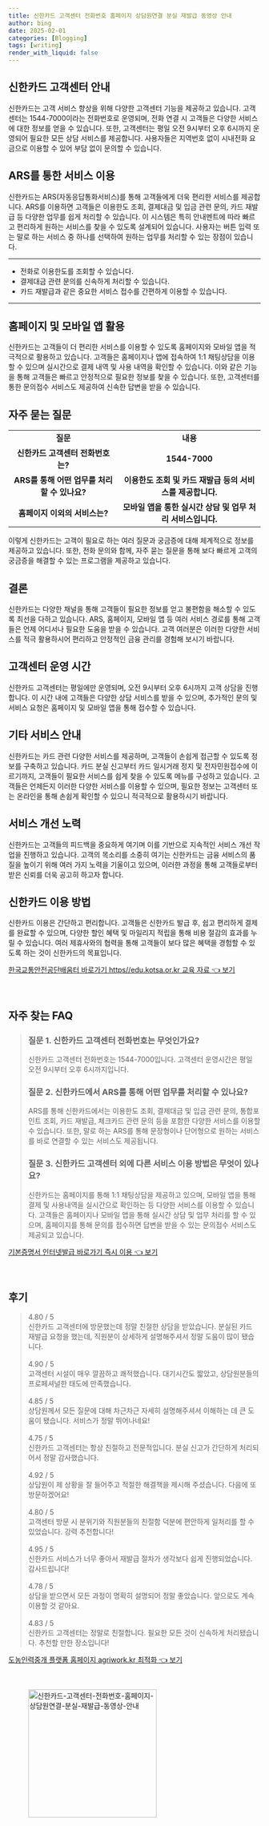 ```yaml
---
title: 신한카드 고객센터 전화번호 홈페이지 상담원연결 분실 재발급 동영상 안내
author: bing
date: 2025-02-01
categories: [Blogging]
tags: [writing]
render_with_liquid: false
---
```



<h2 id='신한카드 고객센터 안내'>신한카드 고객센터 안내</h2>

<p>신한카드는 고객 서비스 향상을 위해 다양한 고객센터 기능을 제공하고 있습니다. 고객센터는 1544-7000이라는 전화번호로 운영되며, 전화 연결 시 고객들은 다양한 서비스에 대한 정보를 얻을 수 있습니다. 또한, 고객센터는 평일 오전 9시부터 오후 6시까지 운영되어 필요한 모든 상담 서비스를 제공합니다. 사용자들은 지역번호 없이 시내전화 요금으로 이용할 수 있어 부담 없이 문의할 수 있습니다.</p>

<h2 id='ARS를 통한 서비스 이용'>ARS를 통한 서비스 이용</h2>

<p>신한카드는 ARS(자동응답통화서비스)를 통해 고객들에게 더욱 편리한 서비스를 제공합니다. ARS를 이용하면 고객들은 이용한도 조회, 결제대금 및 입금 관련 문의, 카드 재발급 등 다양한 업무를 쉽게 처리할 수 있습니다. 이 시스템은 특히 안내멘트에 따라 빠르고 편리하게 원하는 서비스를 찾을 수 있도록 설계되어 있습니다. 사용자는 버튼 입력 또는 말로 하는 서비스 중 하나를 선택하여 원하는 업무를 처리할 수 있는 장점이 있습니다.</p>

<hr />

<ul>
    <li>전화로 이용한도를 조회할 수 있습니다.</li>
    <li>결제대금 관련 문의를 신속하게 처리할 수 있습니다.</li>
    <li>카드 재발급과 같은 중요한 서비스 접수를 간편하게 이용할 수 있습니다.</li>
</ul>

<hr />

<h2 id='홈페이지 및 모바일 앱 활용'>홈페이지 및 모바일 앱 활용</h2>

<p>신한카드는 고객들이 더 편리한 서비스를 이용할 수 있도록 홈페이지와 모바일 앱을 적극적으로 활용하고 있습니다. 고객들은 홈페이지나 앱에 접속하여 1:1 채팅상담을 이용할 수 있으며 실시간으로 결제 내역 및 사용 내역을 확인할 수 있습니다. 이와 같은 기능을 통해 고객들은 빠르고 안정적으로 필요한 정보를 찾을 수 있습니다. 또한, 고객센터를 통한 문의접수 서비스도 제공하여 신속한 답변을 받을 수 있습니다.</p>

<h2 id='자주 묻는 질문'>자주 묻는 질문</h2>

<table>
    <tr>
        <td style="text-align: center; height: 17px;"><b>질문</b></td>
        <td style="text-align: center; height: 17px;"><b>내용</b></td>
    </tr>
    <tr>
        <td style="text-align: center; height: 17px;"><b>신한카드 고객센터 전화번호는?</b></td>
        <td style="text-align: center; height: 17px;"><b>1544-7000</b></td>
    </tr>
    <tr>
        <td style="text-align: center; height: 17px;"><b>ARS를 통해 어떤 업무를 처리할 수 있나요?</b></td>
        <td style="text-align: center; height: 17px;"><b>이용한도 조회 및 카드 재발급 등의 서비스를 제공합니다.</b></td>
    </tr>
    <tr>
        <td style="text-align: center; height: 17px;"><b>홈페이지 이외의 서비스는?</b></td>
        <td style="text-align: center; height: 17px;"><b>모바일 앱을 통한 실시간 상담 및 업무 처리 서비스입니다.</b></td>
    </tr>
</table>

<p>이렇게 신한카드는 고객이 필요로 하는 여러 질문과 궁금증에 대해 체계적으로 정보를 제공하고 있습니다. 또한, 전화 문의와 함께, 자주 묻는 질문을 통해 보다 빠르게 고객의 궁금증을 해결할 수 있는 프로그램을 제공하고 있습니다.</p>

<h2 id='결론'>결론</h2>

<p>신한카드는 다양한 채널을 통해 고객들이 필요한 정보를 얻고 불편함을 해소할 수 있도록 최선을 다하고 있습니다. ARS, 홈페이지, 모바일 앱 등 여러 서비스 경로를 통해 고객들은 언제 어디서나 필요한 도움을 받을 수 있습니다. 고객 여러분은 이러한 다양한 서비스를 적극 활용하시어 편리하고 안정적인 금융 관리를 경험해 보시기 바랍니다.</p>

<h2 id='고객센터 운영 시간'>고객센터 운영 시간</h2>

<p>신한카드 고객센터는 평일에만 운영되며, 오전 9시부터 오후 6시까지 고객 상담을 진행합니다. 이 시간 내에 고객들은 다양한 상담 서비스를 받을 수 있으며, 추가적인 문의 및 서비스 요청은 홈페이지 및 모바일 앱을 통해 접수할 수 있습니다.</p>

<h2 id='기타 서비스 안내'>기타 서비스 안내</h2>

<p>신한카드는 카드 관련 다양한 서비스를 제공하며, 고객들이 손쉽게 접근할 수 있도록 정보를 구축하고 있습니다. 카드 분실 신고부터 카드 일시거래 정지 및 전자민원접수에 이르기까지, 고객들이 필요한 서비스를 쉽게 찾을 수 있도록 메뉴를 구성하고 있습니다. 고객들은 언제든지 이러한 다양한 서비스를 이용할 수 있으며, 필요한 정보는 고객센터 또는 온라인을 통해 손쉽게 확인할 수 있으니 적극적으로 활용하시기 바랍니다.</p>

<h2 id='서비스 개선 노력'>서비스 개선 노력</h2>

<p>신한카드는 고객들의 피드백을 중요하게 여기며 이를 기반으로 지속적인 서비스 개선 작업을 진행하고 있습니다. 고객의 목소리를 소중히 여기는 신한카드는 금융 서비스의 품질을 높이기 위해 여러 가지 노력을 기울이고 있으며, 이러한 과정을 통해 고객들로부터 받은 신뢰를 더욱 공고히 하고자 합니다.</p>

<h2 id='신한카드 이용 방법'>신한카드 이용 방법</h2>

<p>신한카드 이용은 간단하고 편리합니다. 고객들은 신한카드 발급 후, 쉽고 편리하게 결제를 완료할 수 있으며, 다양한 할인 혜택 및 마일리지 적립을 통해 비용 절감의 효과를 누릴 수 있습니다. 여러 제휴사와의 협력을 통해 고객들이 보다 많은 혜택을 경험할 수 있도록 하는 것이 신한카드의 목표입니다.</p>


<p><a class="click-button" title="한국교통안전공단배움터 바로가기 https//edu.kotsa.or.kr 교육 자료" href="https://greenforu.github.io/posts/%ED%95%9C%EA%B5%AD%EA%B5%90%ED%86%B5%EC%95%88%EC%A0%84%EA%B3%B5%EB%8B%A8%EB%B0%B0%EC%9B%80%ED%84%B0-%EB%B0%94%EB%A1%9C%EA%B0%80%EA%B8%B0-httpsedu.kotsa.or.kr-%EA%B5%90%EC%9C%A1-%EC%9E%90%EB%A3%8C/" rel="dofollow">한국교통안전공단배움터 바로가기 https//edu.kotsa.or.kr 교육 자료 👈 보기</a></p><br>
<h2 id='자주_찾는_FAQ'>자주 찾는 FAQ</h2>
<div itemscope="" itemtype="https://schema.org/FAQPage"> 
<blockquote> 
<div itemscope="" itemprop="mainEntity" itemtype="https://schema.org/Question"> 
<h3 itemprop="name">질문 1. 신한카드 고객센터 전화번호는 무엇인가요?</h3> 
<div itemscope="" itemprop="acceptedAnswer" itemtype="https://schema.org/Answer"> 
<span itemprop="text"> 
<p>신한카드 고객센터 전화번호는 1544-7000입니다. 고객센터 운영시간은 평일 오전 9시부터 오후 6시까지입니다.</p> 
</span> 
</div> 
</div> 

<div itemscope="" itemprop="mainEntity" itemtype="https://schema.org/Question"> 
<h3 itemprop="name">질문 2. 신한카드에서 ARS를 통해 어떤 업무를 처리할 수 있나요?</h3> 
<div itemscope="" itemprop="acceptedAnswer" itemtype="https://schema.org/Answer"> 
<span itemprop="text"> 
<p>ARS를 통해 신한카드에서는 이용한도 조회, 결제대금 및 입금 관련 문의, 통합포인트 조회, 카드 재발급, 체크카드 관련 문의 등을 포함한 다양한 서비스를 이용할 수 있습니다. 또한, 말로 하는 ARS를 통해 문장형이나 단어형으로 원하는 서비스를 바로 연결할 수 있는 서비스도 제공됩니다.</p> 
</span> 
</div> 
</div> 

<div itemscope="" itemprop="mainEntity" itemtype="https://schema.org/Question"> 
<h3 itemprop="name">질문 3. 신한카드 고객센터 외에 다른 서비스 이용 방법은 무엇이 있나요?</h3> 
<div itemscope="" itemprop="acceptedAnswer" itemtype="https://schema.org/Answer"> 
<span itemprop="text"> 
<p>신한카드는 홈페이지를 통해 1:1 채팅상담을 제공하고 있으며, 모바일 앱을 통해 결제 및 사용내역을 실시간으로 확인하는 등 다양한 서비스를 이용할 수 있습니다. 고객들은 홈페이지나 모바일 앱을 통해 실시간 상담 및 업무 처리를 할 수 있으며, 홈페이지를 통해 문의를 접수하면 답변을 받을 수 있는 문의접수 서비스도 제공되고 있습니다.</p> 
</span> 
</div> 
</div> 

</blockquote> 
</div>
<p><a class="click-button" title="기본증명서 인터넷발급 바로가기 즉시 이용" href="https://greenforu.github.io/posts/%EA%B8%B0%EB%B3%B8%EC%A6%9D%EB%AA%85%EC%84%9C-%EC%9D%B8%ED%84%B0%EB%84%B7%EB%B0%9C%EA%B8%89-%EB%B0%94%EB%A1%9C%EA%B0%80%EA%B8%B0-%EC%A6%89%EC%8B%9C-%EC%9D%B4%EC%9A%A9/" rel="dofollow">기본증명서 인터넷발급 바로가기 즉시 이용 👈 보기</a></p><br>
<h2 id='후기'>후기</h2>
<div itemscope itemtype="https://schema.org/Product">
  <blockquote>
  <div itemprop="review" itemscope itemtype="https://schema.org/Review">
      <div itemprop="reviewRating" itemscope itemtype="https://schema.org/Rating"> <span itemprop="ratingValue">4.80</span> / <span itemprop="bestRating">5</span> </div>
      <span itemprop="reviewBody">신한카드 고객센터에 방문했는데 정말 친절한 상담을 받았습니다. 분실된 카드 재발급 요청을 했는데, 직원분이 상세하게 설명해주셔서 정말 도움이 많이 됐습니다.</span>
  </div>
  <br>
  <div itemprop="review" itemscope itemtype="https://schema.org/Review">
      <div itemprop="reviewRating" itemscope itemtype="https://schema.org/Rating"> <span itemprop="ratingValue">4.90</span> / <span itemprop="bestRating">5</span> </div>
      <span itemprop="reviewBody">고객센터 시설이 매우 깔끔하고 쾌적했습니다. 대기시간도 짧았고, 상담원분들의 프로페셔널한 태도에 만족했습니다.</span>
  </div>
  <br>
  <div itemprop="review" itemscope itemtype="https://schema.org/Review">
      <div itemprop="reviewRating" itemscope itemtype="https://schema.org/Rating"> <span itemprop="ratingValue">4.85</span> / <span itemprop="bestRating">5</span> </div>
      <span itemprop="reviewBody">상담원께서 모든 질문에 대해 차근차근 자세히 설명해주셔서 이해하는 데 큰 도움이 됐습니다. 서비스가 정말 뛰어나네요!</span>
  </div>
  <br>
  <div itemprop="review" itemscope itemtype="https://schema.org/Review">
      <div itemprop="reviewRating" itemscope itemtype="https://schema.org/Rating"> <span itemprop="ratingValue">4.75</span> / <span itemprop="bestRating">5</span> </div>
      <span itemprop="reviewBody">신한카드 고객센터는 항상 친절하고 전문적입니다. 분실 신고가 간단하게 처리되어서 정말 감사했습니다.</span>
  </div>
  <br>
  <div itemprop="review" itemscope itemtype="https://schema.org/Review">
      <div itemprop="reviewRating" itemscope itemtype="https://schema.org/Rating"> <span itemprop="ratingValue">4.92</span> / <span itemprop="bestRating">5</span> </div>
      <span itemprop="reviewBody">상담원이 제 상황을 잘 들어주고 적절한 해결책을 제시해 주셨습니다. 다음에 또 방문하겠어요!</span>
  </div>
  <br>
  <div itemprop="review" itemscope itemtype="https://schema.org/Review">
      <div itemprop="reviewRating" itemscope itemtype="https://schema.org/Rating"> <span itemprop="ratingValue">4.80</span> / <span itemprop="bestRating">5</span> </div>
      <span itemprop="reviewBody">고객센터 방문 시 분위기와 직원분들의 친절함 덕분에 편안하게 일처리를 할 수 있었습니다. 강력 추천합니다!</span>
  </div>
  <br>
  <div itemprop="review" itemscope itemtype="https://schema.org/Review">
      <div itemprop="reviewRating" itemscope itemtype="https://schema.org/Rating"> <span itemprop="ratingValue">4.95</span> / <span itemprop="bestRating">5</span> </div>
      <span itemprop="reviewBody">신한카드 서비스가 너무 좋아서 재발급 절차가 생각보다 쉽게 진행되었습니다. 감사드립니다!</span>
  </div>
  <br>
  <div itemprop="review" itemscope itemtype="https://schema.org/Review">
      <div itemprop="reviewRating" itemscope itemtype="https://schema.org/Rating"> <span itemprop="ratingValue">4.78</span> / <span itemprop="bestRating">5</span> </div>
      <span itemprop="reviewBody">상담을 받으면서 모든 과정이 명확히 설명되어 정말 좋았습니다. 앞으로도 계속 이용할 것 같아요.</span>
  </div>
  <br>
  <div itemprop="review" itemscope itemtype="https://schema.org/Review">
      <div itemprop="reviewRating" itemscope itemtype="https://schema.org/Rating"> <span itemprop="ratingValue">4.83</span> / <span itemprop="bestRating">5</span> </div>
      <span itemprop="reviewBody">신한카드 고객센터는 정말로 친절합니다. 필요한 모든 것이 신속하게 처리됐습니다. 추천할 만한 장소입니다!</span>
  </div>
  </blockquote>
</div>
<p><a class="click-button" title="도농인력중개 플랫폼 홈페이지 agriwork.kr 최적화" href="https://greenforu.github.io/posts/%EB%8F%84%EB%86%8D%EC%9D%B8%EB%A0%A5%EC%A4%91%EA%B0%9C-%ED%94%8C%EB%9E%AB%ED%8F%BC-%ED%99%88%ED%8E%98%EC%9D%B4%EC%A7%80-agriwork.kr-%EC%B5%9C%EC%A0%81%ED%99%94/" rel="dofollow">도농인력중개 플랫폼 홈페이지 agriwork.kr 최적화 👈 보기</a></p><br>
<figure class="image"><img src="https://greenforu.github.io/assets/img/thumbnail/신한카드-고객센터-전화번호-홈페이지-상담원연결-분실-재발급-동영상-안내.webp" alt="신한카드-고객센터-전화번호-홈페이지-상담원연결-분실-재발급-동영상-안내" width="256" height="256"></figure>